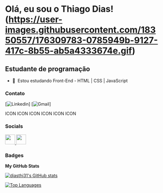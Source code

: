Olá, eu sou o Thiago Dias! (https://user-images.githubusercontent.com/18350557/176309783-0785949b-9127-417c-8b55-ab5a4333674e.gif)
===================================================================================================================================

Estudante de programação
--------------------

* 🧠  Estou estudando Front-End - HTML | CSS | JavaScript

### Contato

[![Linkedin](https://img.shields.io/badge/LinkedIn-0077B5?style=for-the-badge&logo=linkedin&logoColor=white)]
[![Gmail](https://img.shields.io/badge/Gmail-D14836?style=for-the-badge&logo=gmail&logoColor=white)]


<p align="left">
ICON ICON ICON ICON ICON ICON
</p>


### Socials

<p align="left"> <a href="https://www.github.com/diasthi31" target="_blank" rel="noreferrer"> <picture> <source media="(prefers-color-scheme: dark)" srcset="https://raw.githubusercontent.com/danielcranney/readme-generator/main/public/icons/socials/github-dark.svg" /> <source media="(prefers-color-scheme: light)" srcset="https://raw.githubusercontent.com/danielcranney/readme-generator/main/public/icons/socials/github.svg" /> <img src="https://raw.githubusercontent.com/danielcranney/readme-generator/main/public/icons/socials/github.svg" width="32" height="32" /> </picture> </a> <a href="https://www.linkedin.com/in/diasthi31" target="_blank" rel="noreferrer"> <picture> <source media="(prefers-color-scheme: dark)" srcset="undefined" /> <source media="(prefers-color-scheme: light)" srcset="https://raw.githubusercontent.com/danielcranney/readme-generator/main/public/icons/socials/linkedin.svg" /> <img src="https://raw.githubusercontent.com/danielcranney/readme-generator/main/public/icons/socials/linkedin.svg" width="32" height="32" /> </picture> </a></p>

### Badges

<b>My GitHub Stats</b>

<a href="http://www.github.com/diasthi31"><img src="https://github-readme-stats.vercel.app/api?username=diasthi31&show_icons=true&hide=&count_private=true&title_color=0891b2&text_color=ffffff&icon_color=0891b2&bg_color=1c1917&hide_border=true&show_icons=true" alt="diasthi31's GitHub stats" /></a>

<a href="https://github.com/diasthi31" align="left"><img src="https://github-readme-stats.vercel.app/api/top-langs/?username=diasthi31&langs_count=10&title_color=0891b2&text_color=ffffff&icon_color=0891b2&bg_color=1c1917&hide_border=true&locale=en&custom_title=Top%20%Languages" alt="Top Languages" /></a>
